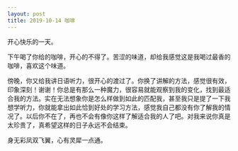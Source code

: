 ```yaml
---
layout: post
title: 2019-10-14 咖啡
---
```


开心快乐的一天。

下午喝了你给的咖啡，开心的不得了。苦涩的味道，却给我感觉这是我喝过最香的咖啡，喜欢这个味道。

傍晚，你又给我讲日语听力，很开心的渡过了。你换了讲解的方法，感觉很有效，印象深刻！谢谢！你总是有那么一种魔力，很容易就能观察到我的变化，找到最适合我的方法。实在无法想象你是怎么样做到如此的匹配我，甚至我只是提了一下我想学听力，你就能拿出如此恰到好处的学习方法，感觉我自己都没有你了解我的情况了。以后你不在了，再也不会有像你这样了解适合我的人了吧。对我来说你真是太珍贵了，真希望这样的日子永远不会结束。

身无彩凤双飞翼，心有灵犀一点通。